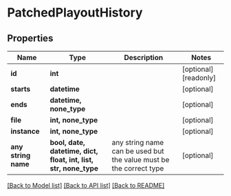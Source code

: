 # PatchedPlayoutHistory


## Properties
Name | Type | Description | Notes
------------ | ------------- | ------------- | -------------
**id** | **int** |  | [optional] [readonly] 
**starts** | **datetime** |  | [optional] 
**ends** | **datetime, none_type** |  | [optional] 
**file** | **int, none_type** |  | [optional] 
**instance** | **int, none_type** |  | [optional] 
**any string name** | **bool, date, datetime, dict, float, int, list, str, none_type** | any string name can be used but the value must be the correct type | [optional]

[[Back to Model list]](../README.md#documentation-for-models) [[Back to API list]](../README.md#documentation-for-api-endpoints) [[Back to README]](../README.md)


